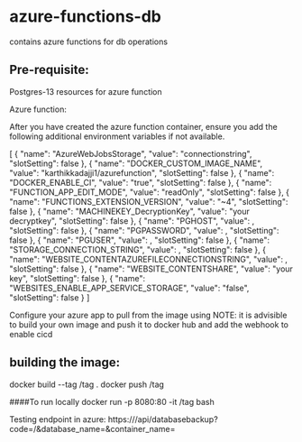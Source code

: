 # azure-functions-db
contains azure functions for db operations

## Pre-requisite:
Postgres-13
resources for azure function

Azure function:

After you have created the azure function container, ensure you add the following additional environment variables if not available.

[
  {
    "name": "AzureWebJobsStorage",
    "value": "connectionstring",
    "slotSetting": false
  },
  {
    "name": "DOCKER_CUSTOM_IMAGE_NAME",
    "value": "karthikkadajji1/azurefunction",
    "slotSetting": false
  },
  {
    "name": "DOCKER_ENABLE_CI",
    "value": "true",
    "slotSetting": false
  },
  {
    "name": "FUNCTION_APP_EDIT_MODE",
    "value": "readOnly",
    "slotSetting": false
  },
  {
    "name": "FUNCTIONS_EXTENSION_VERSION",
    "value": "~4",
    "slotSetting": false
  },
  {
    "name": "MACHINEKEY_DecryptionKey",
    "value": "your decryptkey",
    "slotSetting": false
  },
  {
    "name": "PGHOST",
    "value": <your host name of postgres>,
    "slotSetting": false
  },
  {
    "name": "PGPASSWORD",
    "value": <postgres password>,
    "slotSetting": false
  },
  {
    "name": "PGUSER",
    "value": <postgres user>,
    "slotSetting": false
  },
  {
    "name": "STORAGE_CONNECTION_STRING",
    "value": <storage string for database>,
    "slotSetting": false
  },
  {
    "name": "WEBSITE_CONTENTAZUREFILECONNECTIONSTRING",
    "value": <your connection string>,
    "slotSetting": false
  },
  {
    "name": "WEBSITE_CONTENTSHARE",
    "value": "your key",
    "slotSetting": false
  },
  {
    "name": "WEBSITES_ENABLE_APP_SERVICE_STORAGE",
    "value": "false",
    "slotSetting": false
  }
]
  
 Configure your azure app to pull from the image using
 NOTE: it is advisible to build your own image and push it to docker hub and add the webhook to enable cicd
  
  ## building the image:
  
  docker build --tag <dockerid>/tag .
  docker push <dockerid>/tag
  
  ####To run locally
  docker run -p 8080:80 -it <dockerid>/tag bash 
  
Testing endpoint in azure:
https://<appname>/api/databasebackup?code=<function code>/&database_name=<db name>&container_name=<container name>
